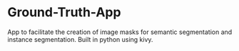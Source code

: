 # Ground-Truth-App
App to facilitate the creation of image masks for semantic segmentation and instance segmentation.
Built in python using kivy.
